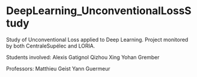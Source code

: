 # DeepLearning_UnconventionalLossStudy

Study of Unconventional Loss applied to Deep Learning. 
Project monitored by both CentraleSupélec and LORIA.

Students involved:
Alexis Gatignol
Qizhou Xing
Yohan Grember

Professors:
Matthieu Geist
Yann Guermeur



